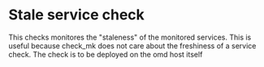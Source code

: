 # Stale service check

This checks monitores the "staleness" of the monitored services. This is useful because check_mk does not care about the freshiness of a service check.
The check is to be deployed on the omd host itself
